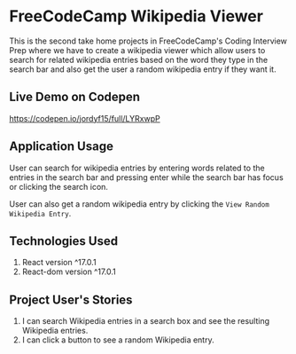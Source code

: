 # FreeCodeCamp Wikipedia Viewer
This is the second take home projects in FreeCodeCamp's Coding Interview Prep where we have to create a wikipedia viewer which allow users to search for related wikipedia entries based on the word they type in the search bar and also get the user a random wikipedia entry if they want it.

## Live Demo on Codepen
https://codepen.io/jordyf15/full/LYRxwpP

## Application Usage
User can search for wikipedia entries by entering words related to the entries in the search bar and pressing enter while the search bar has focus or clicking the search icon.  
  
User can also get a random wikipedia entry by clicking the `View Random Wikipedia Entry`.

## Technologies Used
1. React version ^17.0.1
2. React-dom version ^17.0.1

## Project User's Stories
1. I can search Wikipedia entries in a search box and see the resulting Wikipedia entries.
2. I can click a button to see a random Wikipedia entry.